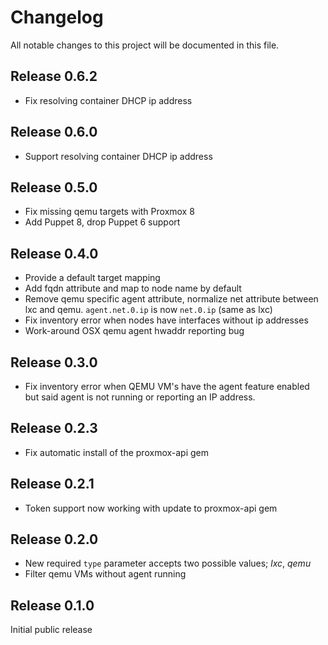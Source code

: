 # Changelog

All notable changes to this project will be documented in this file.

## Release 0.6.2

* Fix resolving container DHCP ip address

## Release 0.6.0

* Support resolving container DHCP ip address

## Release 0.5.0

* Fix missing qemu targets with Proxmox 8
* Add Puppet 8, drop Puppet 6 support

## Release 0.4.0

* Provide a default target mapping
* Add fqdn attribute and map to node name by default
* Remove qemu specific agent attribute, normalize net attribute between lxc
  and qemu.  `agent.net.0.ip` is now `net.0.ip` (same as lxc)
* Fix inventory error when nodes have interfaces without ip addresses
* Work-around OSX qemu agent hwaddr reporting bug

## Release 0.3.0

* Fix inventory error when QEMU VM's have the agent feature enabled but
  said agent is not running or reporting an IP address.

## Release 0.2.3

* Fix automatic install of the proxmox-api gem

## Release 0.2.1

* Token support now working with update to proxmox-api gem

## Release 0.2.0

* New required `type` parameter accepts two possible values; _lxc_, _qemu_
* Filter qemu VMs without agent running

## Release 0.1.0

Initial public release
